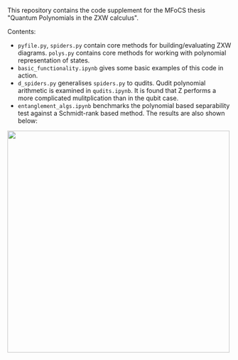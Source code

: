 

This repository contains the code supplement for the MFoCS thesis "Quantum Polynomials in the ZXW calculus". 

Contents:
- `pyfile.py`, `spiders.py` contain core methods for building/evaluating ZXW diagrams. `polys.py` contains core methods for working with polynomial representation of states.
- `basic_functionality.ipynb` gives some basic examples of this code in action.
- `d_spiders.py` generalises `spiders.py` to qudits. Qudit polynomial arithmetic is examined in `qudits.ipynb`. It is found that Z performs a more complicated mulitplication than in the qubit case.
- `entanglement_algs.ipynb` benchmarks the polynomial based separability test against a Schmidt-rank based method. The results are also shown below:

<img src="https://github.com/edwinagnew/thesis_files/assets/42814611/4a6e56a1-1694-4895-84a2-8199cd69f231" width="500">
